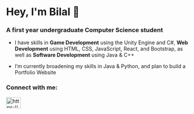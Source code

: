 <h1 align="left">Hey, I'm Bilal 👋</h1>
<h3 align="left">A first year undergraduate Computer Science student</h3>

- I have skills in **Game Development** using the Unity Engine and C#, **Web Development** using HTML, CSS, JavaScript, React, and Bootstrap, as well as **Software Development** using Java & C++

- I’m currently broadening my skills in Java & Python, and plan to build a Portfolio Website

<h3 align="left">Connect with me:</h3>
<p align="left">
<a href="https://www.linkedin.com/in/bilalkhandev/" target="blank"><img align="center" src="https://raw.githubusercontent.com/rahuldkjain/github-profile-readme-generator/master/src/images/icons/Social/linked-in-alt.svg" alt="https://www.linkedin.com/in/bilalkhandev/" height="30" width="40" /></a>
</p>
